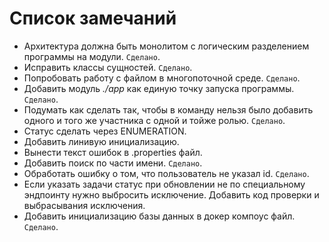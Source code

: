 # Список замечаний

* Архитектура должна быть монолитом с логическим разделением программы на модули. `Сделано`.
* Исправить классы сущностей. `Сделано`.
* Попробовать работу с файлом в многопоточной среде. `Сделано`.
* Добавить модуль _./app_ как единую точку запуска программы. `Сделано`.
* Подумать как сделать так, чтобы в команду нельзя было добавить одного и того же участника с одной и тойже ролью. `Сделано`.
* Статус сделать через ENUMERATION.
* Добавить линивую инициализацию.
* Вынести текст ошибок в .properties файл.
* Добавить поиск по части имени. `Сделано`.
* Обработать ошибку о том, что пользователь не указал id.  `Сделано`.
* Если указать задачи статус при обновлении не по специальному эндпоинту нужно выбросить исключение. Добавить код проверки и выбрасывания исключения.
* Добавить инициализацию базы данных в докер компоус файл.  `Сделано`.
